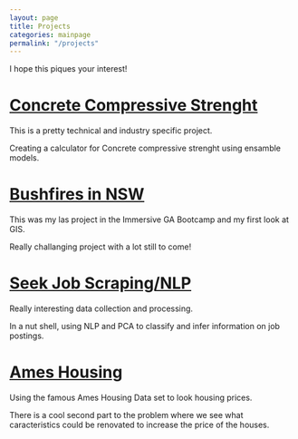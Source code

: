 ```yaml
---
layout: page
title: Projects
categories: mainpage
permalink: "/projects"
---
```


I hope this piques your interest!

# [Concrete Compressive Strenght](/_posts/2020-06-19-Concrete.markdown)
This is a pretty technical and industry specific project.

Creating a calculator for Concrete compressive strenght using ensamble models.


# [Bushfires in NSW](/_posts/2020-06-19-Bushfires.markdown)
This was my las project in the Immersive GA Bootcamp and my first look at GIS.

Really challanging project with a lot still to come!


# [Seek Job Scraping/NLP](/_posts/2020-06-19-Seek_jobs.markdown)
Really interesting data collection and processing.

In a nut shell, using NLP and PCA to classify and infer information on job postings.


# [Ames Housing](/_posts/2020-06-19-Housing.markdown)
Using the famous Ames Housing Data set to look housing prices.

There is a cool second part to the problem where we see what caracteristics could be renovated to increase the price of the houses.

